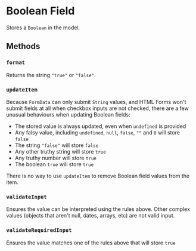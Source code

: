 # Boolean Field

Stores a `Boolean` in the model.

## Methods

### `format`

Returns the string `"true"` or `"false"`.

### `updateItem`

Because `FormData` can only submit `String` values, and HTML Forms won't submit fields at all when checkbox inputs are not checked, there are a few unusual behaviours when updating Boolean fields:

* The stored value is always updated, even when `undefined` is provided
* Any falsy value, including `undefined`, `null`, `false`, `""` and `0` will store `false`
* The string `"false"` will store `false`
* Any other truthy string will store `true`
* Any truthy number will store `true`
* The boolean `true` will store `true`

There is no way to use `updateItem` to remove Boolean field values from the item.

### `validateInput`

Ensures the value can be interpreted using the rules above. Other complex values (objects that aren't null, dates, arrays, etc) are not valid input.

### `validateRequiredInput`

Ensures the value matches one of the rules above that will store `true`

